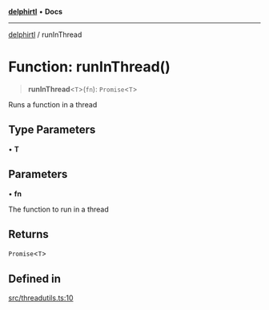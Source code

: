 [**delphirtl**](../README.md) • **Docs**

***

[delphirtl](../globals.md) / runInThread

# Function: runInThread()

> **runInThread**\<`T`\>(`fn`): `Promise`\<`T`\>

Runs a function in a thread

## Type Parameters

• **T**

## Parameters

• **fn**

The function to run in a thread

## Returns

`Promise`\<`T`\>

## Defined in

[src/threadutils.ts:10](https://github.com/chuacw/delphirtl/blob/9d3905248e31f9e407f7d93f22a1ad9ed76c2b79/src/threadutils.ts#L10)
